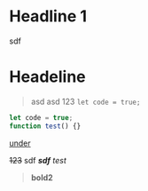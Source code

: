 ## <h1>Headline 1</h1>
sdf
# Headeline 
> asd
> asd
> 123
`let code = true;`

```javascript
let code = true;
function test() {}
```
<u>under</u>

~~123~~
sdf
***sdf***
<i>test</i>
> <b>bold2</b>
